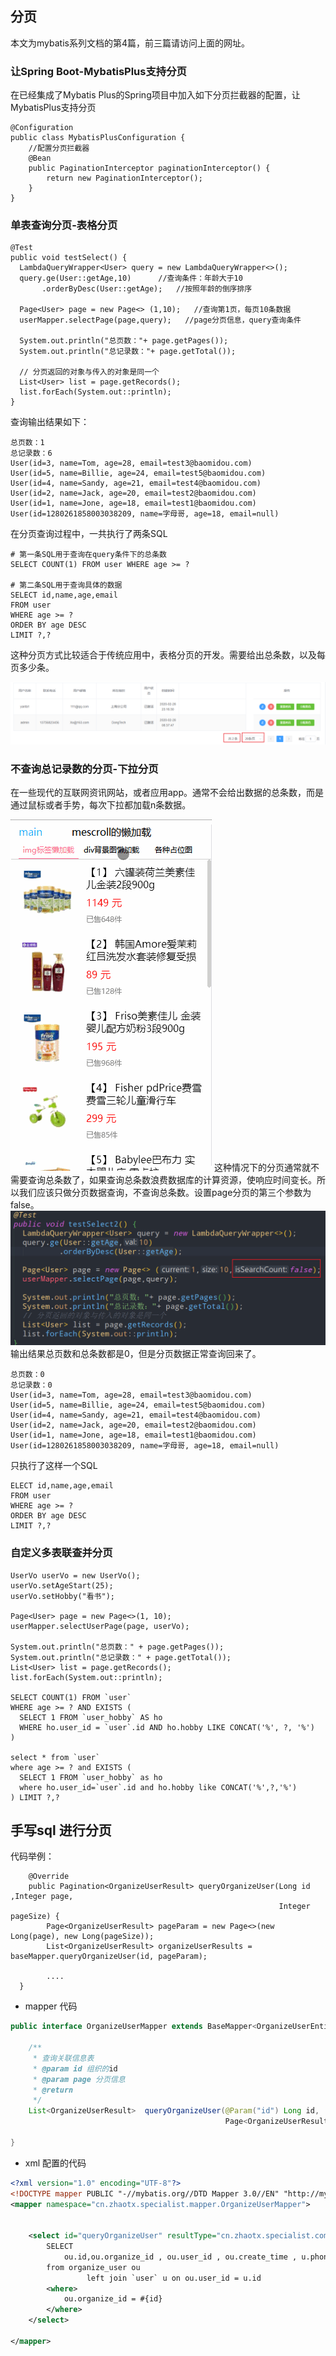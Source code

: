 ## 分页

本文为mybatis系列文档的第4篇，前三篇请访问上面的网址。

### 让Spring Boot-MybatisPlus支持分页

在已经集成了Mybatis Plus的Spring项目中加入如下分页拦截器的配置，让MybatisPlus支持分页

```
@Configuration
public class MybatisPlusConfiguration {
    //配置分页拦截器
    @Bean
    public PaginationInterceptor paginationInterceptor() {
        return new PaginationInterceptor();
    }
}

```

### 单表查询分页-表格分页

```
@Test
public void testSelect() {
  LambdaQueryWrapper<User> query = new LambdaQueryWrapper<>();
  query.ge(User::getAge,10)      //查询条件：年龄大于10
       .orderByDesc(User::getAge);   //按照年龄的倒序排序

  Page<User> page = new Page<> (1,10);   //查询第1页，每页10条数据
  userMapper.selectPage(page,query);   //page分页信息，query查询条件

  System.out.println("总页数："+ page.getPages());
  System.out.println("总记录数："+ page.getTotal());

  // 分页返回的对象与传入的对象是同一个
  List<User> list = page.getRecords();
  list.forEach(System.out::println);
}

```

查询输出结果如下：

```
总页数：1
总记录数：6
User(id=3, name=Tom, age=28, email=test3@baomidou.com)
User(id=5, name=Billie, age=24, email=test5@baomidou.com)
User(id=4, name=Sandy, age=21, email=test4@baomidou.com)
User(id=2, name=Jack, age=20, email=test2@baomidou.com)
User(id=1, name=Jone, age=18, email=test1@baomidou.com)
User(id=1280261858003038209, name=字母哥, age=18, email=null)

```

在分页查询过程中，一共执行了两条SQL

```
# 第一条SQL用于查询在query条件下的总条数
SELECT COUNT(1) FROM user WHERE age >= ? 

# 第二条SQL用于查询具体的数据
SELECT id,name,age,email 
FROM user 
WHERE age >= ? 
ORDER BY age DESC 
LIMIT ?,? 

```

这种分页方式比较适合于传统应用中，表格分页的开发。需要给出总条数，以及每页多少条。

![mp3-1](pic/mp3-1.png)

### 不查询总记录数的分页-下拉分页

在一些现代的互联网资讯网站，或者应用app。通常不会给出数据的总条数，而是通过鼠标或者手势，每次下拉都加载n条数据。

![list-mescroll-lazy](pic/list-mescroll-lazy.gif)
这种情况下的分页通常就不需要查询总条数了，如果查询总条数浪费数据库的计算资源，使响应时间变长。所以我们应该只做分页数据查询，不查询总条数。设置page分页的第三个参数为false。
![mp3-2](pic/mp3-2.png)
输出结果总页数和总条数都是0，但是分页数据正常查询回来了。

```
总页数：0
总记录数：0
User(id=3, name=Tom, age=28, email=test3@baomidou.com)
User(id=5, name=Billie, age=24, email=test5@baomidou.com)
User(id=4, name=Sandy, age=21, email=test4@baomidou.com)
User(id=2, name=Jack, age=20, email=test2@baomidou.com)
User(id=1, name=Jone, age=18, email=test1@baomidou.com)
User(id=1280261858003038209, name=字母哥, age=18, email=null)

```

只执行了这样一个SQL

```
ELECT id,name,age,email 
FROM user 
WHERE age >= ? 
ORDER BY age DESC 
LIMIT ?,? 

```

### 自定义多表联查并分页

```
UserVo userVo = new UserVo();
userVo.setAgeStart(25);
userVo.setHobby("看书");

Page<User> page = new Page<>(1, 10);
userMapper.selectUserPage(page, userVo);

System.out.println("总页数：" + page.getPages());
System.out.println("总记录数：" + page.getTotal());
List<User> list = page.getRecords();
list.forEach(System.out::println);

SELECT COUNT(1) FROM `user` 
WHERE age >= ? AND EXISTS (
  SELECT 1 FROM `user_hobby` AS ho 
  WHERE ho.user_id = `user`.id AND ho.hobby LIKE CONCAT('%', ?, '%')
)

select * from `user` 
where age >= ? and EXISTS (
  SELECT 1 FROM `user_hobby` as ho 
  where ho.user_id=`user`.id and ho.hobby like CONCAT('%',?,'%')
) LIMIT ?,?
```





## 手写sql 进行分页

代码举例：

```
    @Override
    public Pagination<OrganizeUserResult> queryOrganizeUser(Long id  ,Integer page,
                                                            Integer pageSize) {
        Page<OrganizeUserResult> pageParam = new Page<>(new Long(page), new Long(pageSize));
        List<OrganizeUserResult> organizeUserResults = baseMapper.queryOrganizeUser(id, pageParam);
        
        ....
  }
```

- mapper 代码

```java
public interface OrganizeUserMapper extends BaseMapper<OrganizeUserEntity> {

    /**
     * 查询关联信息表
     * @param id 组织的id
     * @param page 分页信息
     * @return
     */
    List<OrganizeUserResult>  queryOrganizeUser(@Param("id") Long id,
                                                Page<OrganizeUserResult> page);

}

```

- xml 配置的代码

```xml
<?xml version="1.0" encoding="UTF-8"?>
<!DOCTYPE mapper PUBLIC "-//mybatis.org//DTD Mapper 3.0//EN" "http://mybatis.org/dtd/mybatis-3-mapper.dtd">
<mapper namespace="cn.zhaotx.specialist.mapper.OrganizeUserMapper">


    <select id="queryOrganizeUser" resultType="cn.zhaotx.specialist.common.vo.client.result.OrganizeUserResult">
        SELECT
            ou.id,ou.organize_id , ou.user_id , ou.create_time , u.phone ,u.user_name
        from organize_user ou
                 left join `user` u on ou.user_id = u.id
        <where>
            ou.organize_id = #{id}
        </where>
    </select>

</mapper>

```

